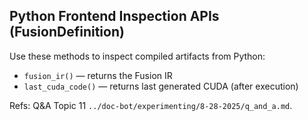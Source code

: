 ## Python Frontend Inspection APIs (FusionDefinition)

Use these methods to inspect compiled artifacts from Python:
- `fusion_ir()` — returns the Fusion IR
- `last_cuda_code()` — returns last generated CUDA (after execution)

Refs: Q&A Topic 11 `../doc-bot/experimenting/8-28-2025/q_and_a.md`.


